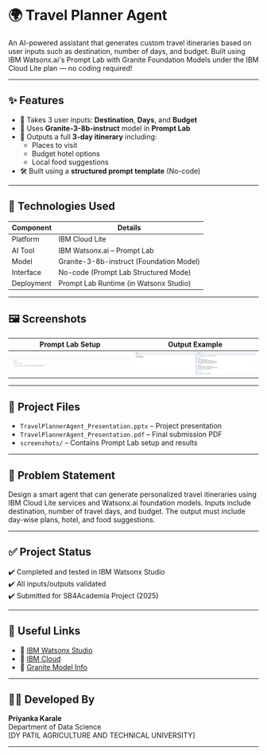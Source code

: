 
# 🌍 Travel Planner Agent

An AI-powered assistant that generates custom travel itineraries based on user inputs such as destination, number of days, and budget. Built using IBM Watsonx.ai's Prompt Lab with Granite Foundation Models under the IBM Cloud Lite plan — no coding required!

---

## ✨ Features

- 💬 Takes 3 user inputs: **Destination**, **Days**, and **Budget**
- 🧠 Uses **Granite-3-8b-instruct** model in **Prompt Lab**
- 📅 Outputs a full **3-day itinerary** including:
  - Places to visit
  - Budget hotel options
  - Local food suggestions
- 🛠️ Built using a **structured prompt template** (No-code)

---

## 🚀 Technologies Used

| Component        | Details                                |
|------------------|----------------------------------------|
| Platform         | IBM Cloud Lite                         |
| AI Tool          | IBM Watsonx.ai – Prompt Lab            |
| Model            | Granite-3-8b-instruct (Foundation Model)|
| Interface        | No-code (Prompt Lab Structured Mode)   |
| Deployment       | Prompt Lab Runtime (in Watsonx Studio) |

---

## 🖼️ Screenshots

| Prompt Lab Setup | Output Example |
|------------------|----------------|
| ![Prompt Setup](./screenshots/prompt_setup.png) | ![Output](./screenshots/output_goa.png) |

---

## 📁 Project Files

- `TravelPlannerAgent_Presentation.pptx` – Project presentation
- `TravelPlannerAgent_Presentation.pdf` – Final submission PDF
- `screenshots/` – Contains Prompt Lab setup and results

---

## 📌 Problem Statement

Design a smart agent that can generate personalized travel itineraries using IBM Cloud Lite services and Watsonx.ai foundation models. Inputs include destination, number of travel days, and budget. The output must include day-wise plans, hotel, and food suggestions.

---

## ✅ Project Status

✔️ Completed and tested in IBM Watsonx Studio  
✔️ All inputs/outputs validated  
✔️ Submitted for SB4Academia Project (2025)

---

## 🔗 Useful Links

- 🔗 [IBM Watsonx Studio](https://dataplatform.cloud.ibm.com/)
- 🔗 [IBM Cloud](https://cloud.ibm.com)
- 🔗 [Granite Model Info](https://www.ibm.com/blog/granite-model-family)

---

## 👩‍💻 Developed By

**Priyanka Karale**  
Department of Data Science  
[DY PATIL AGRICULTURE AND TECHNICAL UNIVERSITY]

---

